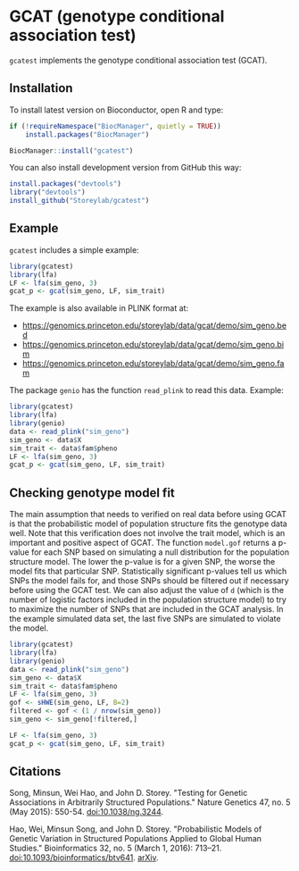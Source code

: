 # GCAT (genotype conditional association test)

`gcatest` implements the genotype conditional association test (GCAT).

## Installation

To install latest version on Bioconductor, open R and type:

```R
if (!requireNamespace("BiocManager", quietly = TRUE))
    install.packages("BiocManager")

BiocManager::install("gcatest")
```

You can also install development version from GitHub this way:
```R
install.packages("devtools")
library("devtools")
install_github("Storeylab/gcatest")
```

## Example

`gcatest` includes a simple example:

```R
library(gcatest)
library(lfa)
LF <- lfa(sim_geno, 3)
gcat_p <- gcat(sim_geno, LF, sim_trait)
```

The example is also available in PLINK format at:

* https://genomics.princeton.edu/storeylab/data/gcat/demo/sim_geno.bed
* https://genomics.princeton.edu/storeylab/data/gcat/demo/sim_geno.bim
* https://genomics.princeton.edu/storeylab/data/gcat/demo/sim_geno.fam

The package `genio` has the function `read_plink` to read this data.
Example:

```R
library(gcatest)
library(lfa)
library(genio)
data <- read_plink("sim_geno")
sim_geno <- data$X
sim_trait <- data$fam$pheno
LF <- lfa(sim_geno, 3)
gcat_p <- gcat(sim_geno, LF, sim_trait)
```

## Checking genotype model fit

The main assumption that needs to verified on real data before using GCAT is that the probabilistic model of population structure fits the genotype data well.  Note that this verification does not involve the trait model, which is an important and positive aspect of GCAT.  The function `model.gof` returns a p-value for each SNP based on simulating a null distribution for the population structure model. The lower the p-value is for a given SNP, the worse the model fits that particular SNP.  Statistically significant p-values tell us which SNPs the model fails for, and those SNPs should be filtered out if necessary before using the GCAT test.  We can also adjust the value of `d` (which is the number of logistic factors included in the population structure model) to try to maximize the number of SNPs that are included in the GCAT analysis. In the example simulated data set, the last five SNPs are simulated to violate the model.

```R
library(gcatest)
library(lfa)
library(genio)
data <- read_plink("sim_geno")
sim_geno <- data$X
sim_trait <- data$fam$pheno
LF <- lfa(sim_geno, 3)
gof <- sHWE(sim_geno, LF, B=2)
filtered <- gof < (1 / nrow(sim_geno))
sim_geno <- sim_geno[!filtered,]

LF <- lfa(sim_geno, 3)
gcat_p <- gcat(sim_geno, LF, sim_trait)
```

## Citations

Song, Minsun, Wei Hao, and John D. Storey. "Testing for Genetic Associations in Arbitrarily Structured Populations." Nature Genetics 47, no. 5 (May 2015): 550-54. [doi:10.1038/ng.3244](https://doi.org/10.1038/ng.3244).

Hao, Wei, Minsun Song, and John D. Storey. "Probabilistic Models of Genetic Variation in Structured Populations Applied to Global Human Studies." Bioinformatics 32, no. 5 (March 1, 2016): 713–21. [doi:10.1093/bioinformatics/btv641](https://doi.org/10.1093/bioinformatics/btv641). [arXiv](https://arxiv.org/abs/1312.2041).

